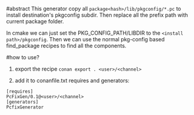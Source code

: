 #abstract
This generator copy all `package<hash>/lib/pkgconfig/*.pc` to install destination's pkgconfig subdir. Then replace all the prefix path with current package folder.

In cmake we can just set the PKG_CONFIG_PATH/LIBDIR to the `<install path>/pkgconfig`. Then we can use the normal pkg-config based find_package recipes to find all the components.

#how to use?
1. export the recipe
`conan export . <user>/<channel>`

2. add it to conanfile.txt requires and generators:
```
[requires]
PcFixGen/0.1@<user>/<channel>
[generators]
PcfixGenerator
```